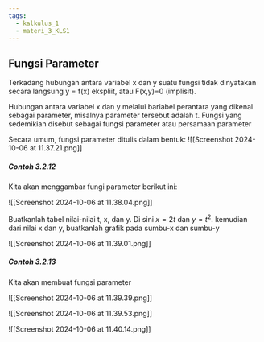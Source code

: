 ```yaml
---
tags:
  - kalkulus_1
  - materi_3_KLS1
---
```

## Fungsi Parameter

Terkadang hubungan antara variabel x dan y suatu fungsi tidak dinyatakan secara langsung y = f(x) ekspliit, atau F(x,y)=0 (implisit).

Hubungan antara variabel x dan y melalui bariabel perantara yang dikenal sebagai parameter, misalnya parameter tersebut adalah t. Fungsi yang sedemikian disebut sebagai fungsi parameter atau persamaan parameter

Secara umum, fungsi parameter ditulis dalam bentuk:
![[Screenshot 2024-10-06 at 11.37.21.png]]

##### Contoh 3.2.12

Kita akan menggambar fungi parameter berikut ini:

![[Screenshot 2024-10-06 at 11.38.04.png]]

Buatkanlah tabel nilai-nilai t, x, dan y. Di sini $x = 2t$ dan $y=t^2$. kemudian dari nilai x dan y, buatkanlah grafik pada sumbu-x dan sumbu-y

![[Screenshot 2024-10-06 at 11.39.01.png]]


##### Contoh 3.2.13

Kita akan membuat fungsi parameter

![[Screenshot 2024-10-06 at 11.39.39.png]]

![[Screenshot 2024-10-06 at 11.39.53.png]]

![[Screenshot 2024-10-06 at 11.40.14.png]]


